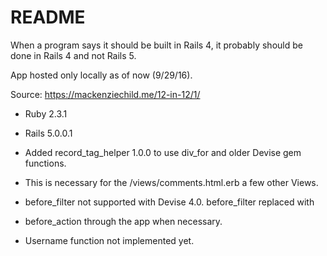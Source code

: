 # README

When a program says it should be built in Rails 4, it probably should be done in Rails 4 and not Rails 5.

App hosted only locally as of now (9/29/16).

Source: https://mackenziechild.me/12-in-12/1/

* Ruby 2.3.1

* Rails 5.0.0.1

* Added record_tag_helper 1.0.0 to use div_for and older Devise gem functions. 
* This is necessary for the /views/comments.html.erb a few other Views.

* before_filter not supported with Devise 4.0. before_filter replaced with
* before_action through the app when necessary.

* Username function not implemented yet.

